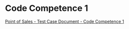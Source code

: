 # Code Competence 1 

[Point of Sales - Test Case Document - Code Competence 1](https://docs.google.com/spreadsheets/d/1Ta4FARSQ00SEkQRLTggm5RLRCpzfpxLuDanIac4cbbY/edit?usp=sharing)
